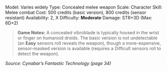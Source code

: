 Model: Varies widely
Type: Concealed melee weapon
Scale: Character
Skill: Melee combat
Cost: 500 credits (basic version), 800 credits (sensor
resistant)
Availability: 2, X
Difficulty: **Moderate**
Damage: STR+3D (Max: 6D+2)

> **Game Notes:** 
> A concealed vibroblade is typically housed in the wrist or finger on humanoid droids. The basic version is not undetectable (an **Easy** sensors roll reveals the weapon), though a more-expensive, sensor-masked version is available (requires a Difficult sensors roll to detect the weapon).

*Source: Cynabar’s Fantastic Technology (page 34)*